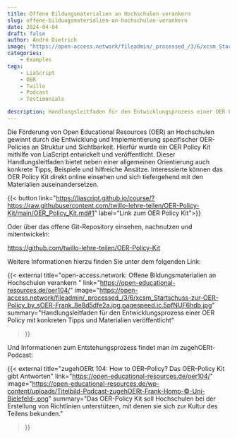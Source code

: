 ```yaml
---
title: Offene Bildungsmaterialien an Hochschulen verankern
slug: offene-bildungsmaterialien-an-hochschulen-verankern
date: 2024-04-04
draft: false
author: André Dietrich
image: "https://open-access.network/fileadmin/_processed_/3/6/xcsm_Startschuss-zur-OER-Policy_by_sOER-Frank_8e8d5dfe2a.jpg.pagespeed.ic.5pfNUF6hdb.jpg"
categories:
    - Examples
tags:
    - LiaScript
    - OER
    - Twillo
    - Podcast
    - Testimonials

description: Handlungsleitfaden für den Entwicklungsprozess einer OER Policy mit konkreten Tipps und Materialien veröffentlicht.
---
```



Die Förderung von Open Educational Resources (OER) an Hochschulen gewinnt durch die Entwicklung und Implementierung spezifischer OER-Policies an Struktur und Sichtbarkeit. Hierfür wurde ein OER Policy Kit mithilfe von LiaScript entwickelt und veröffentlicht.
Dieser Handlungsleitfaden bietet neben einer allgemeinen Orientierung auch konkrete Tipps, Beispiele und hilfreiche Ansätze.
Interessierte können das OER Policy Kit direkt online einsehen und sich tiefergehend mit den Materialien auseinandersetzen.

{{< button link="https://liascript.github.io/course/?https://raw.githubusercontent.com/twillo-lehre-teilen/OER-Policy-Kit/main/OER_Policy_Kit.md#1" label="Link zum OER Policy Kit">}}

Oder über das offene Git-Repository einsehen, nachnutzen und mitentwickeln:

https://github.com/twillo-lehre-teilen/OER-Policy-Kit

Weitere Informationen hierzu finden Sie unter dem folgenden Link:

{{< external 
title="open-access.network: Offene Bildungsmaterialien an Hochschulen verankern "
link="https://open-educational-resources.de/oer104/"
image="https://open-access.network/fileadmin/_processed_/3/6/xcsm_Startschuss-zur-OER-Policy_by_sOER-Frank_8e8d5dfe2a.jpg.pagespeed.ic.5pfNUF6hdb.jpg"
summary="Handlungsleitfaden für den Entwicklungsprozess einer OER Policy mit konkreten Tipps und Materialien veröffentlicht"
>}}

Und Informationen zum Entstehungsprozess findet man im zugehOERt-Podcast:

{{< external 
title="zugehOERt 104: How to OER-Policy? Das OER-Policy Kit gibt Antworten"
link="https://open-educational-resources.de/oer104/"
image="https://open-educational-resources.de/wp-content/uploads/Titelbild-Podcast-zugehOERt-Frank-Homp-©-Uni-Bielefeld-.png"
summary="Das OER-Policy Kit soll Hochschulen bei der Erstellung von Richtlinien unterstützen, mit denen sie sich zur Kultur des Teilens bekunden."
>}}
